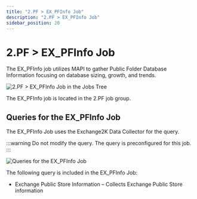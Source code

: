 ```yaml
---
title: "2.PF > EX_PFInfo Job"
description: "2.PF > EX_PFInfo Job"
sidebar_position: 20
---
```


# 2.PF > EX_PFInfo Job

The EX_PFInfo job utilizes MAPI to gather Public Folder Database Information focusing on database
sizing, growth, and trends.

![2.PF > EX_PFInfo Job in the Jobs Tree](/images/accessanalyzer/12.0/solutions/exchange/databases/collection/pfjobstree.webp)

The EX_PFInfo job is located in the 2.PF job group.

## Queries for the EX_PFInfo Job

The EX_PFInfo Job uses the Exchange2K Data Collector for the query.

:::warning
Do not modify the query. The query is preconfigured for this job.
:::


![Queries for the EX_PFInfo Job](/images/accessanalyzer/12.0/solutions/exchange/databases/collection/pfinfoquery.webp)

The following query is included in the EX_PFInfo Job:

- Exchange Public Store Information – Collects Exchange Public Store information
